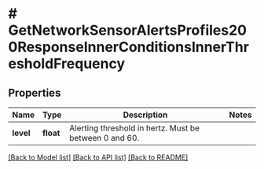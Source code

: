 # # GetNetworkSensorAlertsProfiles200ResponseInnerConditionsInnerThresholdFrequency

## Properties

Name | Type | Description | Notes
------------ | ------------- | ------------- | -------------
**level** | **float** | Alerting threshold in hertz. Must be between 0 and 60. |

[[Back to Model list]](../../README.md#models) [[Back to API list]](../../README.md#endpoints) [[Back to README]](../../README.md)
